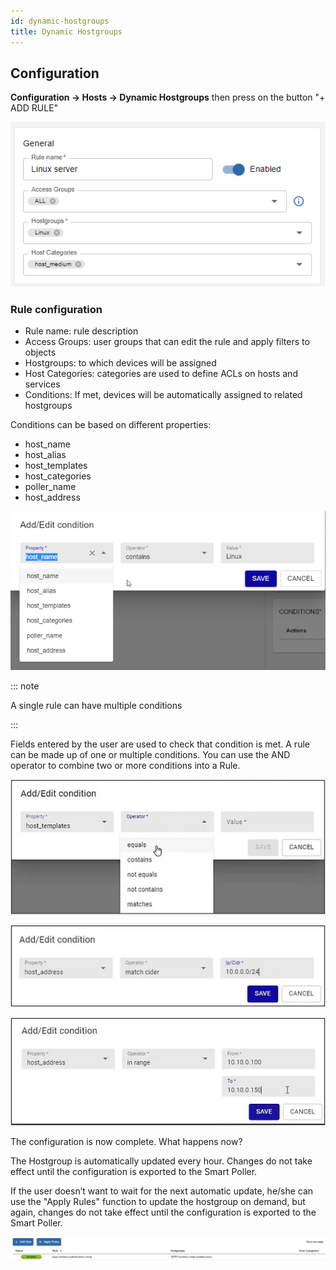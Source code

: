 ```yaml
---
id: dynamic-hostgroups
title: Dynamic Hostgroups
---
```


## Configuration

**Configuration -> Hosts -> Dynamic Hostgroups** then press on the button "+ ADD RULE"

![Image](../../assets/dynamic-hostgroup/dh1.png)

### Rule configuration
* Rule name: rule description 
* Access Groups: user groups that can edit the rule and apply filters to objects
* Hostgroups: to which devices will be assigned
* Host Categories: categories are used to define ACLs on hosts and services
* Conditions: If met, devices will be automatically assigned to related hostgroups

Conditions can be based on different properties:
* host_name
* host_alias
* host_templates
* host_categories
* poller_name
* host_address

![Image](../../assets/dynamic-hostgroup/dh2.png)

::: note

A single rule can have multiple conditions

:::

Fields entered by the user are used to check that condition is met. A rule can be made up of one or multiple conditions. You can use the AND operator to combine two or more conditions into a Rule.

![Image](../../assets/dynamic-hostgroup/dh3.jpg)

![Image](../../assets/dynamic-hostgroup/dh4.png)

![Image](../../assets/dynamic-hostgroup/dh5.png)

The configuration is now complete. What happens now?

The Hostgroup is automatically updated every hour. Changes do not take effect until the configuration is exported to the Smart Poller.

If the user doesn’t want to wait for the next automatic update, he/she can use the "Apply Rules" function to update the hostgroup on demand, but again, changes do not take effect until the configuration is exported to the Smart Poller.

![Image](../../assets/dynamic-hostgroup/dh6.jpg)

